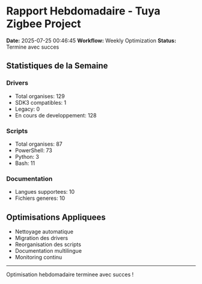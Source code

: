 # Rapport Hebdomadaire - Tuya Zigbee Project

**Date:** 2025-07-25 00:46:45
**Workflow:** Weekly Optimization
**Status:** Termine avec succes

## Statistiques de la Semaine

### Drivers
- Total organises: 129
- SDK3 compatibles: 1
- Legacy: 0
- En cours de developpement: 128

### Scripts
- Total organises: 87
- PowerShell: 73
- Python: 3
- Bash: 11

### Documentation
- Langues supportees: 10
- Fichiers generes: 10

## Optimisations Appliquees

- Nettoyage automatique
- Migration des drivers
- Reorganisation des scripts
- Documentation multilingue
- Monitoring continu

---

Optimisation hebdomadaire terminee avec succes !

